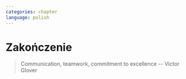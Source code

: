 ```yaml
---
categories: chapter
language: polish
---
```


# Zakończenie
<!-- TODO: Zakończenie
- Astronauts are overachievers and some astronauts go on to very eclectic things.  One of the most interesting astronauts is Story Musgrave.  He was an active astronaut for over 30 years and holds the distinction of being the only astronaut to fly on all five space shuttles.  While he was an astronaut he obtained 7 graduate degrees – math, computers, chemistry, medicine, physiology, literature, and psychology.  In his spare time he was a trauma surgeon, pilot, and parachutist.  Today he operates a palm farm in Florda, a production company in Australia, and a sculpture company in California.  He is a landscape architect.  He has worked for Disney's Imagineering team as a concept artist.  He teaches design at the Art Center College of Design in Pasadena.  And he's a public speaker with 20 honorary doctorates.
- polecieliśmy w kosmos, tylko po to by docenić to co mamy na ziemi
-->

> Communication, teamwork, commitment to excellence
> -- Victor Glover
